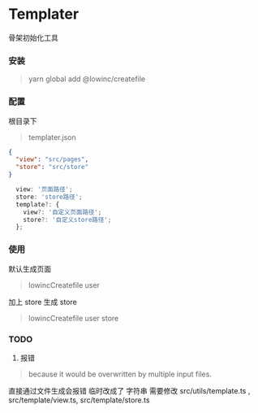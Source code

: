 # Templater

骨架初始化工具

### 安装

> yarn global add @lowinc/createfile

### 配置

根目录下

> templater.json

```json
{
  "view": "src/pages",
  "store": "src/store"
}
```

```ts
  view: '页面路径';
  store: 'store路径';
  template?: {
    view?: '自定义页面路径';
    store?: '自定义store路径';
  };
```

### 使用

默认生成页面

> lowincCreatefile user

加上 store 生成 store

> lowincCreatefile user store

### TODO

1. 报错

> because it would be overwritten by multiple input files.

直接通过文件生成会报错
临时改成了 字符串
需要修改 src/utils/template.ts , src/template/view.ts, src/template/store.ts
